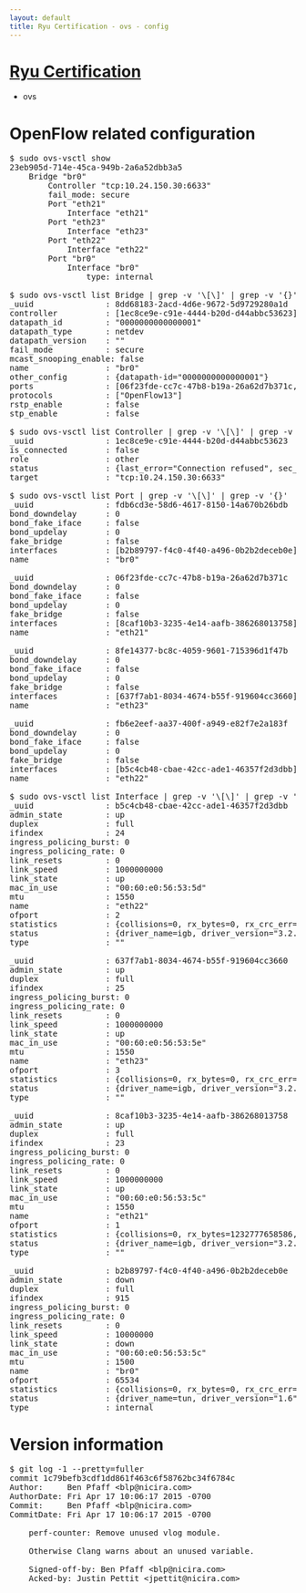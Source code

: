 ```yaml
---
layout: default
title: Ryu Certification - ovs - config
---
```

# [Ryu Certification](http://osrg.github.io/ryu/certification.html)
* ovs 

# OpenFlow related configuration
<pre>
$ sudo ovs-vsctl show
23eb905d-714e-45ca-949b-2a6a52dbb3a5
    Bridge "br0"
        Controller "tcp:10.24.150.30:6633"
        fail_mode: secure
        Port "eth21"
            Interface "eth21"
        Port "eth23"
            Interface "eth23"
        Port "eth22"
            Interface "eth22"
        Port "br0"
            Interface "br0"
                type: internal

$ sudo ovs-vsctl list Bridge | grep -v '\[\]' | grep -v '{}'
_uuid               : 8dd68183-2acd-4d6e-9672-5d9729280a1d
controller          : [1ec8ce9e-c91e-4444-b20d-d44abbc53623]
datapath_id         : "0000000000000001"
datapath_type       : netdev
datapath_version    : "<built-in>"
fail_mode           : secure
mcast_snooping_enable: false
name                : "br0"
other_config        : {datapath-id="0000000000000001"}
ports               : [06f23fde-cc7c-47b8-b19a-26a62d7b371c, 8fe14377-bc8c-4059-9601-715396d1f47b, fb6e2eef-aa37-400f-a949-e82f7e2a183f, fdb6cd3e-58d6-4617-8150-14a670b26bdb]
protocols           : ["OpenFlow13"]
rstp_enable         : false
stp_enable          : false

$ sudo ovs-vsctl list Controller | grep -v '\[\]' | grep -v '{}'
_uuid               : 1ec8ce9e-c91e-4444-b20d-d44abbc53623
is_connected        : false
role                : other
status              : {last_error="Connection refused", sec_since_connect="657", sec_since_disconnect="1", state=BACKOFF}
target              : "tcp:10.24.150.30:6633"

$ sudo ovs-vsctl list Port | grep -v '\[\]' | grep -v '{}'
_uuid               : fdb6cd3e-58d6-4617-8150-14a670b26bdb
bond_downdelay      : 0
bond_fake_iface     : false
bond_updelay        : 0
fake_bridge         : false
interfaces          : [b2b89797-f4c0-4f40-a496-0b2b2deceb0e]
name                : "br0"

_uuid               : 06f23fde-cc7c-47b8-b19a-26a62d7b371c
bond_downdelay      : 0
bond_fake_iface     : false
bond_updelay        : 0
fake_bridge         : false
interfaces          : [8caf10b3-3235-4e14-aafb-386268013758]
name                : "eth21"

_uuid               : 8fe14377-bc8c-4059-9601-715396d1f47b
bond_downdelay      : 0
bond_fake_iface     : false
bond_updelay        : 0
fake_bridge         : false
interfaces          : [637f7ab1-8034-4674-b55f-919604cc3660]
name                : "eth23"

_uuid               : fb6e2eef-aa37-400f-a949-e82f7e2a183f
bond_downdelay      : 0
bond_fake_iface     : false
bond_updelay        : 0
fake_bridge         : false
interfaces          : [b5c4cb48-cbae-42cc-ade1-46357f2d3dbb]
name                : "eth22"

$ sudo ovs-vsctl list Interface | grep -v '\[\]' | grep -v '{}'
_uuid               : b5c4cb48-cbae-42cc-ade1-46357f2d3dbb
admin_state         : up
duplex              : full
ifindex             : 24
ingress_policing_burst: 0
ingress_policing_rate: 0
link_resets         : 0
link_speed          : 1000000000
link_state          : up
mac_in_use          : "00:60:e0:56:53:5d"
mtu                 : 1550
name                : "eth22"
ofport              : 2
statistics          : {collisions=0, rx_bytes=0, rx_crc_err=0, rx_dropped=0, rx_errors=0, rx_frame_err=0, rx_over_err=0, rx_packets=0, tx_bytes=630679487568, tx_dropped=0, tx_errors=0, tx_packets=420619878}
status              : {driver_name=igb, driver_version="3.2.10-k", firmware_version="2.10-9"}
type                : ""

_uuid               : 637f7ab1-8034-4674-b55f-919604cc3660
admin_state         : up
duplex              : full
ifindex             : 25
ingress_policing_burst: 0
ingress_policing_rate: 0
link_resets         : 0
link_speed          : 1000000000
link_state          : up
mac_in_use          : "00:60:e0:56:53:5e"
mtu                 : 1550
name                : "eth23"
ofport              : 3
statistics          : {collisions=0, rx_bytes=0, rx_crc_err=0, rx_dropped=0, rx_errors=0, rx_frame_err=0, rx_over_err=0, rx_packets=0, tx_bytes=41809378500, tx_dropped=0, tx_errors=0, tx_packets=27872919}
status              : {driver_name=igb, driver_version="3.2.10-k", firmware_version="2.10-9"}
type                : ""

_uuid               : 8caf10b3-3235-4e14-aafb-386268013758
admin_state         : up
duplex              : full
ifindex             : 23
ingress_policing_burst: 0
ingress_policing_rate: 0
link_resets         : 0
link_speed          : 1000000000
link_state          : up
mac_in_use          : "00:60:e0:56:53:5c"
mtu                 : 1550
name                : "eth21"
ofport              : 1
statistics          : {collisions=0, rx_bytes=1232777658586, rx_crc_err=0, rx_dropped=0, rx_errors=0, rx_frame_err=0, rx_over_err=0, rx_packets=822230506, tx_bytes=0, tx_dropped=0, tx_errors=0, tx_packets=0}
status              : {driver_name=igb, driver_version="3.2.10-k", firmware_version="2.10-9"}
type                : ""

_uuid               : b2b89797-f4c0-4f40-a496-0b2b2deceb0e
admin_state         : down
duplex              : full
ifindex             : 915
ingress_policing_burst: 0
ingress_policing_rate: 0
link_resets         : 0
link_speed          : 10000000
link_state          : down
mac_in_use          : "00:60:e0:56:53:5c"
mtu                 : 1500
name                : "br0"
ofport              : 65534
statistics          : {collisions=0, rx_bytes=0, rx_crc_err=0, rx_dropped=0, rx_errors=0, rx_frame_err=0, rx_over_err=0, rx_packets=0, tx_bytes=0, tx_dropped=0, tx_errors=0, tx_packets=0}
status              : {driver_name=tun, driver_version="1.6", firmware_version="N/A"}
type                : internal
</pre>

# Version information
<pre>
$ git log -1 --pretty=fuller
commit 1c79befb3cdf1dd861f463c6f58762bc34f6784c
Author:     Ben Pfaff &lt;blp@nicira.com&gt;
AuthorDate: Fri Apr 17 10:06:17 2015 -0700
Commit:     Ben Pfaff &lt;blp@nicira.com&gt;
CommitDate: Fri Apr 17 10:06:17 2015 -0700

    perf-counter: Remove unused vlog module.
    
    Otherwise Clang warns about an unused variable.
    
    Signed-off-by: Ben Pfaff &lt;blp@nicira.com&gt;
    Acked-by: Justin Pettit &lt;jpettit@nicira.com&gt;
</pre>

